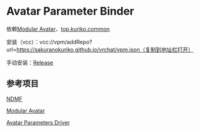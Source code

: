 # Avatar Parameter Binder

依赖[Modular Avatar](https://modular-avatar.nadena.dev/)、[top.kuriko.common](https://github.com/SakuranoKuriko/top.kuriko.common-unity)

安装（vcc）：vcc://vpm/addRepo?url=https://sakuranokuriko.github.io/vrchat/vpm.json（复制到地址栏打开）

手动安装：[Release](https://github.com/SakuranoKuriko/top.kuriko.vrchat.avatar-parameter-binder/releases/)

## 参考项目

[NDMF](https://github.com/bdunderscore/ndmf)

[Modular Avatar](https://github.com/bdunderscore/modular-avatar)

[Avatar Parameters Driver](https://github.com/Narazaka/AvatarParametersDriver)

